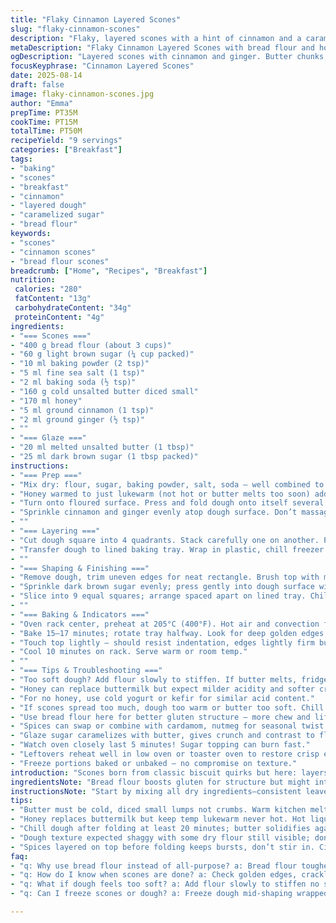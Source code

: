 ```yaml
---
title: "Flaky Cinnamon Layered Scones"
slug: "flaky-cinnamon-scones"
description: "Flaky, layered scones with a hint of cinnamon and a caramelized sugar crust. Uses bread flour for structure and honey instead of buttermilk for a subtle sweetness. Incorporates ground ginger alongside cinnamon to deepen warmth. Butter cut to tiny pea-sized lumps creates lift and visible layers after folding dough multiple times. Chilling time critical for flakiness. Baking until golden edges with crackly sugar topping, smells of caramel and spice. Rustic, fuss-free method relies on tactile feel and visual cues. Great for breakfast or snack. Freeze dough midway for make-ahead convenience."
metaDescription: "Flaky Cinnamon Layered Scones with bread flour and honey for texture and subtle sweetness. Cold butter chunks, layering folds, and caramelized sugar glaze create crunch."
ogDescription: "Layered scones with cinnamon and ginger. Butter chunks, folding dough, golden caramel sugar crust. Bread flour for chew. Freeze & bake by feel, scent, sight."
focusKeyphrase: "Cinnamon Layered Scones"
date: 2025-08-14
draft: false
image: flaky-cinnamon-scones.jpg
author: "Emma"
prepTime: PT35M
cookTime: PT15M
totalTime: PT50M
recipeYield: "9 servings"
categories: ["Breakfast"]
tags:
- "baking"
- "scones"
- "breakfast"
- "cinnamon"
- "layered dough"
- "caramelized sugar"
- "bread flour"
keywords:
- "scones"
- "cinnamon scones"
- "bread flour scones"
breadcrumb: ["Home", "Recipes", "Breakfast"]
nutrition: 
 calories: "280"
 fatContent: "13g"
 carbohydrateContent: "34g"
 proteinContent: "4g"
ingredients:
- "=== Scones ==="
- "400 g bread flour (about 3 cups)"
- "60 g light brown sugar (¼ cup packed)"
- "10 ml baking powder (2 tsp)"
- "5 ml fine sea salt (1 tsp)"
- "2 ml baking soda (½ tsp)"
- "160 g cold unsalted butter diced small"
- "170 ml honey"
- "5 ml ground cinnamon (1 tsp)"
- "2 ml ground ginger (½ tsp)"
- ""
- "=== Glaze ==="
- "20 ml melted unsalted butter (1 tbsp)"
- "25 ml dark brown sugar (1 tbsp packed)"
instructions:
- "=== Prep ==="
- "Mix dry: flour, sugar, baking powder, salt, soda — well combined to distribute rising agents evenly. Tiny lumps of butter tossed in, work quickly with pastry cutter or pulses in food processor — pea-sized is goal, not uniform crumbs."
- "Honey warmed to just lukewarm (not hot or butter melts too soon) added, fold lightly with spatula. Dough feels shaggy but sticks a little. Save overmixing, stop once flour disappears but dough still rough."
- "Turn onto floured surface. Press and fold dough onto itself several times — folding keeps layers, adds flakiness later. Shape into 22x22 cm (9 inch) square. This step can be knee work or fast hands; never knead like bread but enough to hold shape."
- "Sprinkle cinnamon and ginger evenly atop dough surface. Don’t massage it in — keep spices layered for bursts."
- ""
- "=== Layering ==="
- "Cut dough square into 4 quadrants. Stack carefully one on another. Press lightly to unify stacks but keep them distinct layers visible at edges. Press back into same 22x22 cm square."
- "Transfer dough to lined baking tray. Wrap in plastic, chill freezer 20 minutes til firm but not frozen solid. This rest firms butter making it stay cold in oven, key for flaky layers."
- ""
- "=== Shaping & Finishing ==="
- "Remove dough, trim uneven edges for neat rectangle. Brush top with melted butter thickly to help sugar stick and promote browning."
- "Sprinkle dark brown sugar evenly; press gently into dough surface with fingers to secure."
- "Slice into 9 equal squares; arrange spaced apart on lined tray. Chill 10 minutes if you want to bake later or freeze for up to 1 month."
- ""
- "=== Baking & Indicators ==="
- "Oven rack center, preheat at 205°C (400°F). Hot air and convection fan if available necessary for strong oven spring and color."
- "Bake 15–17 minutes; rotate tray halfway. Look for deep golden edges, crisp cracks on sugar crust, and puffed layers separating slightly at seams."
- "Touch top lightly — should resist indentation, edges lightly firm but not hard. Internal crumb moist but set."
- "Cool 10 minutes on rack. Serve warm or room temp."
- ""
- "=== Tips & Troubleshooting ==="
- "Too soft dough? Add flour slowly to stiffen. If butter melts, fridge 10 more min before baking."
- "Honey can replace buttermilk but expect milder acidity and softer crumb. Adjust sugar to taste."
- "For no honey, use cold yogurt or kefir for similar acid content."
- "If scones spread too much, dough too warm or butter too soft. Chill longer next time."
- "Use bread flour here for better gluten structure — more chew and lift than AP flour."
- "Spices can swap or combine with cardamom, nutmeg for seasonal twist."
- "Glaze sugar caramelizes with butter, gives crunch and contrast to flaky softness."
- "Watch oven closely last 5 minutes! Sugar topping can burn fast."
- "Leftovers reheat well in low oven or toaster oven to restore crisp edges."
- "Freeze portions baked or unbaked — no compromise on texture."
introduction: "Scones born from classic biscuit quirks but here: layers and folding rule the day. I swapped buttermilk for honey, softer acidity, different tang balance. Bread flour builds more chew; maybe unwanted sometimes, but flaky lift calls for it. Cinnamon plus ground ginger deepen the note — more warmth, spicy. No messy cutter technique. Rolls to square, fold like croissant — but less fuss, more rustic. Must chill dough well. Butter cold, air pockets form when baked, layers visible mid-break. Brown sugar and butter glaze caramelizes into crunchy top — bake by sight and feel, not timer alone. Crisp, crackly, tender inside. Closer to an artisan bakery scone than crumbly biscuit. Worth the half-hour prep for weekend breakfast charm. Freeze dough in layers or bake now and reheat later. Learned from many flaky experiments. A simple twist on a staple."
ingredientsNote: "Bread flour boosts gluten for structure but might intimidate beginners. If tender crumb wanted, use half AP flour. Cold butter crucial. Dice small; room temp melts fat too fast, ruins texture. Honey adds subtle sweetness and moisture; easily swapped with thick yogurt or kefir for buttermilk effect. Brown sugar darker than white, adds molasses notes and helps caramelize glaze. Ground ginger optional but recommended — kicks warming spice up a notch. Freezing dough before baking locks shape and lets butter firm again. Let sit 10 minutes before baking if frozen solid. Keep glaze simple with melted butter and brown sugar, apply thickly to get robust caramel crust. Avoid overworking dough past moist shaggy stage — overmixing develops gluten, tough scones. Folding produces flaky layers without laminating pastry. Practical, no-fail method."
instructionsNote: "Start by mixing all dry ingredients—consistent leavening means even rise. Butter integration important: pea-sized lumps visually verify proper fat distribution. Honey must be lukewarm; hot kills butter texture, cold slows hydration. Folding dough yields layers by trapping butter and sealing air pockets. Press to square roughly equal on each fold for uniform layers and shape. Chilling freezes butter, essential for steam pockets. Trim edges before glaze; uneven edges bake irregularly and look sloppy. Remove excess flour from surface before brushing butter to promote caramel sugar adhesion. Cooling on rack maintains crisp bottom draft. Bake more relying on color changes and tactile firmness than fixed timing; ovens vary, sugar topping burns rapidly if left too long. Rotate tray midway; hot spot can brown unevenly. Freeze thinly for convenience, slice from frozen. Reheat gently; microwave ruins crisp crust."
tips:
- "Butter must be cold, diced small lumps not crumbs. Warm kitchen melts fat fast. Use pastry cutter or quick pulses in food processor. Visual check: pea-sized clumps visible in dough. This traps steam, lifts layers. Overworking starts gluten too soon, tough scones ahead. Fold dough gently but with purpose—layers create flaky texture, no rushing."
- "Honey replaces buttermilk but keep temp lukewarm never hot. Hot liquid melts butter early, ruins layering. If no honey, try thick yogurt or kefir—same acid effect but different moisture. Brown sugar glaze needs thick melted butter; brush thickly for deep caramel crust. Press sugar into surface lightly to hold during baking without sinking."
- "Chill dough after folding at least 20 minutes; butter solidifies again. Freezing works well if baking later; slice scones frozen or thaw slightly fridge. Watch oven toward end, sugar coating burns fast. Rotate tray halfway to twee hot spots. Oven rack middle height best for even heat and color. Don’t rely only on timer—look for deep gold edges and crackly sugar crust appearance."
- "Dough texture expected shaggy with some dry flour still visible; don’t overmix. Press and fold on floured board creates visible layers, lets butter pockets stay intact. Square shape easy to handle but trim edges for neat rectangle; uneven bakes oddly. Don’t knead like bread—too much gluten develops, loses crumbliness. Rest dough well before shaping for best lift."
- "Spices layered on top before folding keeps bursts, don’t stir in. Cinnamon and ginger combo adds warmth without overpowering. Swap for cardamom or nutmeg if wanted seasonal twist. I found layering spices tops surface works better to avoid muddy flavors. Brown sugar darkest type best for caramel notes but don’t overdo or it burns quickly."
faq:
- "q: Why use bread flour instead of all-purpose? a: Bread flour tougher gluten, chewier crumb. Gives structure holding layers. AP flour softer but might collapse flaky lift. For softer crumb, half mix works. Bread flour demands folding and chilling more, patience key."
- "q: How do I know when scones are done? a: Check golden edges, crackly sugar crust with little cracks. Touch top gently, should resist but not hard. Internal crumb moist but set, no doughy feel. Oven times vary, look and feel not timer only. Color changes signal caramelization and bubbling butter steam done."
- "q: What if dough feels too soft? a: Add flour slowly to stiffen no sweat. Butter melting early kills layers, chill longer if so. Dough sticky but workable okay if careful. Overmixing toughens dough more than softness. Rest again if needed, cold crucial. Use tactile cues not just recipe words."
- "q: Can I freeze scones or dough? a: Freeze dough mid-shaping wrapped tightly, thaw in fridge before baking. Sliced frozen scones bake straight from freezer, add a few minutes. Baked scones freeze great, reheat low and slow to keep crunch. No texture loss if handled chilled properly. Keep glaze simple, sugar burns fast if frozen then thawed."

---
```

